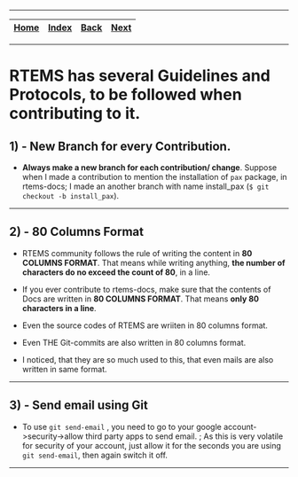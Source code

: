 
---

| [Home](/README.md) | [Index](./README.md) | [Back](./Documentation/1_clone_and_build_docs_using_sphinx.md) | [Next](./2_project_sandboxing.md) |
| :---: | :---: | :---: | :---: |

---

# RTEMS has several Guidelines and Protocols, to be followed when contributing to it.

## 1) - New Branch for every Contribution.
* **Always make a new branch for each contribution/ change**. Suppose when I made a contribution to mention the installation of `pax` package, in rtems-docs; I made an another branch with name install_pax (`$ git checkout -b install_pax`).

---

## 2) - 80 Columns Format
* RTEMS community follows the rule of writing the content in **80 COLUMNS FORMAT**. That means while writing anything, **the number of characters do no exceed the count of 80**, in a line. 

* If you ever contribute to rtems-docs, make sure that the contents of Docs are written in **80 COLUMNS FORMAT**. That means **only 80 characters in a line**.

* Even the source codes of RTEMS are wriiten in 80 columns format.

* Even THE Git-commits are also written in 80 columns format.

* I noticed, that they are so much used to this, that even mails are also written in same format.

---
## 3) - Send email using Git

* To use `git send-email` , you need to go to your google account->security->allow third party apps to send email. ; As this is very volatile for security of your account, just allow it for the seconds you are using `git send-email`, then again switch it off.

---
